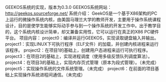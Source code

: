 GEEKOS系统的实现，版本为0.3.0
GEEKOS系统网站：http://geekos.sourceforge.net/
系统介绍：
GeekOS是一个基于X86架构的PC上运行的微操作系统内核，由美国马理兰大学的教师开发，主要用于操作系统课程设计，目的是使学生能够实际动手参与到一个操作系统的开发工作中。出于教学目的，这个系统内核设计简单，却又兼备实用性，它可以运行在真正的X86 PC硬件平台。
项目内容：
project0：编译并运行GEEKOS，实现读取键盘输入并输出。
project1：实现LINUX下可执行程序（ELF文件）的加载，并创建内核进程来运行该程序。
project2：在项目1的基础上，创建用户态进程来运行可执行程序。
project3：在项目2的基础上，实现进程调度（使用多级反馈队列调度算法）。
project4：在项目3的基础上，实现内存页式管理（原本为段式管理）。（未完成）
project5：实现操作系统的文件系统管理。（未完成）
project6：在前面的项目基础上实现操作系统进程间通信。（未完成）